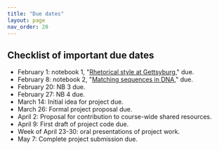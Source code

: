 ```yaml
---
title: "Due dates"
layout: page
nav_order: 20
---
```


## Checklist of important due dates



- February 1: notebook 1, "[Rhetorical style at Gettsyburg](../labs/lab1/)," due.
- February 8: notebook 2, "[Matching sequences in DNA](../labs/lab2/)," due.
- February 20: NB 3 due.
- February 27: NB 4 due.
- March 14: Initial idea for project due.
- March 26: Formal project proposal due.
- April 2: Proposal for contribution to course-wide shared resources.
- April 9: First draft of project code due.
- Week of April 23-30: oral presentations of project work.
- May 7: Complete project submission due.